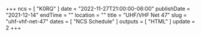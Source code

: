 +++
ncs = [ "K0RQ" ]
date = "2022-11-27T21:00:00-06:00"
publishDate = "2021-12-14"
endTime = ""
location = ""
title = "UHF/VHF Net 47"
slug = "uhf-vhf-net-47"
dates = [ "NCS Schedule" ]
outputs = [ "HTML" ]
update = 2
+++
